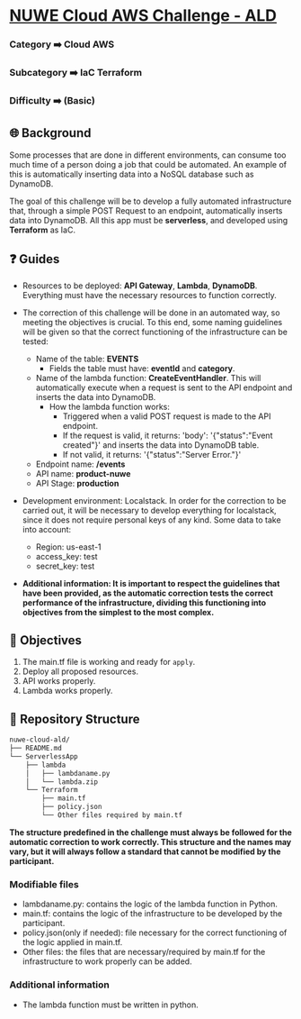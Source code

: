 # [NUWE Cloud AWS Challenge - ALD](https://jobs.nuwe.io/coding-challenges/nuwe-cloud-devops-ald-6610216)

### Category   ➡️   Cloud AWS
### Subcategory   ➡️   IaC Terraform
### Difficulty   ➡️   (Basic)

## 🌐 Background
Some processes that are done in different environments, can consume too much time of a person doing a job that could be automated. An example of this is automatically inserting data into a NoSQL database such as DynamoDB.  

The goal of this challenge will be to develop a fully automated infrastructure that, through a simple POST Request to an endpoint, automatically inserts data into DynamoDB. All this app must be **serverless**, and developed using **Terraform** as IaC.

## ❓ Guides
- Resources to be deployed: **API Gateway**, **Lambda**, **DynamoDB**. Everything must have the necessary resources to function correctly.

- The correction of this challenge will be done in an automated way, so meeting the objectives is crucial. To this end, some naming guidelines will be given so that the correct functioning of the infrastructure can be tested:
    - Name of the table: **EVENTS**
        - Fields the table must have: **eventId** and **category**. 
    - Name of the lambda function: **CreateEventHandler**. This will automatically execute when a request is sent to the API endpoint and inserts the data into DynamoDB.
        - How the lambda function works:
            - Triggered when a valid POST request is made to the API endpoint.
            - If the request is valid, it returns: 'body': '{"status":"Event created"}' and inserts the data into DynamoDB table.
            - If not valid, it returns: '{"status":"Server Error."}'
    - Endpoint name: **/events**
    - API name: **product-nuwe**
    - API Stage: **production** 

- Development environment: Localstack. In order for the correction to be carried out, it will be necessary to develop everything for localstack, since it does not require personal keys of any kind. Some data to take into account:
    - Region: us-east-1
    - access_key: test
    - secret_key: test

- **Additional information: It is important to respect the guidelines that have been provided, as the automatic correction tests the correct performance of the infrastructure, dividing this functioning into objectives from the simplest to the most complex.**

## 🎯 Objectives
1. The main.tf file is working and ready for `apply`.
2. Deploy all proposed resources.
3. API works properly.
4. Lambda works properly.

## 📂 Repository Structure
```bash
nuwe-cloud-ald/
├── README.md
└── ServerlessApp
    ├── lambda
    │   ├── lambdaname.py
    │   └── lambda.zip
    └── Terraform
        ├── main.tf
        ├── policy.json
        └── Other files required by main.tf
```
**The structure predefined in the challenge must always be followed for the automatic correction to work correctly. This structure and the names may vary, but it will always follow a standard that cannot be modified by the participant.**

### Modifiable files
- lambdaname.py: contains the logic of the lambda function in Python.
- main.tf: contains the logic of the infrastructure to be developed by the participant.
- policy.json(only if needed): file necessary for the correct functioning of the logic applied in main.tf. 
- Other files: the files that are necessary/required by main.tf for the infrastructure to work properly can be added.

### Additional information
- The lambda function must be written in python.
